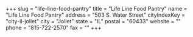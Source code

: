 +++
slug = "life-line-food-pantry"
title = "Life Line Food Pantry"
name = "Life Line Food Pantry"
address = "503 S. Water Street"
cityIndexKey = "city-il-joliet"
city = "Joliet"
state = "IL"
postal = "60433"
website = ""
phone = "815-722-2570"
fax = ""
+++
